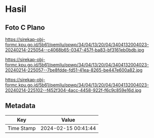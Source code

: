 # Hasil

## Foto C Plano

https://sirekap-obj-formc.kpu.go.id/5b61/pemilu/ppwp/34/04/13/20/04/3404132004023-20240214-225054--c4068b65-0347-457f-ba83-bf3161eb0bdb.jpg

https://sirekap-obj-formc.kpu.go.id/5b61/pemilu/ppwp/34/04/13/20/04/3404132004023-20240214-225057--7be8fdde-fd51-41ea-8265-be447e600a82.jpg

https://sirekap-obj-formc.kpu.go.id/5b61/pemilu/ppwp/34/04/13/20/04/3404132004023-20240214-225102--f452f304-4acc-4458-922f-f6c9c859e16d.jpg


## Metadata

| Key        | Value               |
| ---------- | ------------------- |
| Time Stamp | 2024-02-15 00:41:44 |



